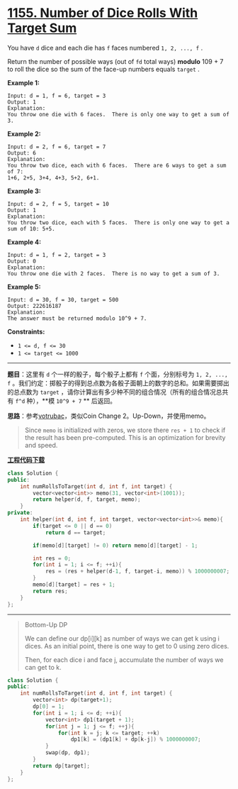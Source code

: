 # [1155. Number of Dice Rolls With Target Sum](https://leetcode.com/problems/number-of-dice-rolls-with-target-sum/)

You have `d` dice and each die has `f` faces numbered `1, 2, ..., f` .

Return the number of possible ways (out of `fd` total ways) **modulo** 109 + 7 to roll the dice so the sum of the face-up numbers equals `target` .

**Example 1:**

```
Input: d = 1, f = 6, target = 3
Output: 1
Explanation:
You throw one die with 6 faces.  There is only one way to get a sum of 3.
```

**Example 2:**

```
Input: d = 2, f = 6, target = 7
Output: 6
Explanation:
You throw two dice, each with 6 faces.  There are 6 ways to get a sum of 7:
1+6, 2+5, 3+4, 4+3, 5+2, 6+1.
```

**Example 3:**

```
Input: d = 2, f = 5, target = 10
Output: 1
Explanation:
You throw two dice, each with 5 faces.  There is only one way to get a sum of 10: 5+5.
```

**Example 4:**

```
Input: d = 1, f = 2, target = 3
Output: 0
Explanation:
You throw one die with 2 faces.  There is no way to get a sum of 3.
```

**Example 5:**

```
Input: d = 30, f = 30, target = 500
Output: 222616187
Explanation:
The answer must be returned modulo 10^9 + 7.
```

**Constraints:**

* `1 <= d, f <= 30`
* `1 <= target <= 1000`

-----

**题目**：这里有 `d` 个一样的骰子，每个骰子上都有 `f` 个面，分别标号为 `1, 2, ..., f` 。我们约定：掷骰子的得到总点数为各骰子面朝上的数字的总和。如果需要掷出的总点数为 `target` ，请你计算出有多少种不同的组合情况（所有的组合情况总共有 `f^d` 种），**模 `10^9 + 7` ** 后返回。

**思路**：参考[votrubac](https://leetcode.com/problems/number-of-dice-rolls-with-target-sum/discuss/355940/C%2B%2B-Coin-Change-2)，类似Coin Change 2。Up-Down，并使用memo。

> Since `memo` is initialized with zeros, we store there `res + 1` to check if the result has been pre-computed. This is an optimization for brevity and speed.

[**工程代码下载**](https://github.com/shenkh/leetcode)

``` cpp
class Solution {
public:
    int numRollsToTarget(int d, int f, int target) {
        vector<vector<int>> memo(31, vector<int>(1001));
        return helper(d, f, target, memo);
    }
private:
    int helper(int d, int f, int target, vector<vector<int>>& memo){
        if(target <= 0 || d == 0)
            return d == target;

        if(memo[d][target] != 0) return memo[d][target] - 1;

        int res = 0;
        for(int i = 1; i <= f; ++i){
            res = (res + helper(d-1, f, target-i, memo)) % 1000000007;
        }
        memo[d][target] = res + 1;
        return res;
    }
};
```

-----

> Bottom-Up DP
>
> We can define our dp[i][k] as number of ways we can get k using i dices. As an initial point, there is one way to get to 0 using zero dices.
>
> Then, for each dice i and face j, accumulate the number of ways we can get to k.

``` cpp
class Solution {
public:
    int numRollsToTarget(int d, int f, int target) {
        vector<int> dp(target+1);
        dp[0] = 1;
        for(int i = 1; i <= d; ++i){
            vector<int> dp1(target + 1);
            for(int j = 1; j <= f; ++j){
                for(int k = j; k <= target; ++k)
                    dp1[k] = (dp1[k] + dp[k-j]) % 1000000007;
            }
            swap(dp, dp1);
        }
        return dp[target];
    }
};
```
